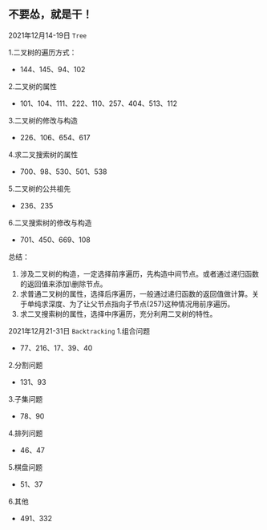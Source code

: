 <!--
 * @Description: 
 * @Autor: Blueheart
 * @Date: 2021-01-03 21:24:02
 * @LastEditTime: 2021-12-27 13:37:59
 * @FilePath: \DataStructures_Algorithm_Leetcode_JavaScript\readme.md
-->
## 不要怂，就是干！

2021年12月14-19日 `Tree`

1.二叉树的遍历方式：

- 144、145、94、102

2.二叉树的属性

- 101、104、111、222、110、257、404、513、112

3.二叉树的修改与构造

- 226、106、654、617

4.求二叉搜索树的属性

- 700、98、530、501、538

5.二叉树的公共祖先

- 236、235

6.二叉搜索树的修改与构造

- 701、450、669、108

总结：
 1. 涉及二叉树的构造，一定选择前序遍历，先构造中间节点。或者通过递归函数的返回值来添加\删除节点。
 2. 求普通二叉树的属性，选择后序遍历，一般通过递归函数的返回值做计算。关于单纯求深度、为了让父节点指向子节点(257)这种情况用前序遍历。
 3. 求二叉搜索树的属性，选择中序遍历，充分利用二叉树的特性。 

2021年12月21-31日 `Backtracking`
1.组合问题
 - 77、216、17、39、40

2.分割问题
 - 131、93

3.子集问题
 - 78、90

4.排列问题
 - 46、47

5.棋盘问题
 - 51、37

6.其他
 - 491、332




